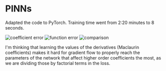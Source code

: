 # PINNs

Adapted the code to PyTorch. Training time went from 2:20 minutes to 8 seconds.

![coefficient error](./hist/init_coeffs.png)
![function error](./hist/init_error.png)
![comparison](./hist/init_comp.png)

I'm thinking that learning the values of the derivatives (Maclaurin coefficients) makes it hard for gradient flow to properly reach the parameters of the network that affect higher order coefficients the most, as we are dividing those by factorial terms in the loss.
